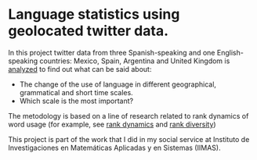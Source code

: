 # Language statistics using geolocated twitter data.

In this project twitter data from three Spanish-speaking and one English-speaking countries: Mexico, Spain, Argentina and United Kingdom is [analyzed](https://github.com/RogelioLozano/Language_statistics_twitter/blob/master/4plottingRD_regions/subplotsofRankDiversity.ipynb)  to find out what can be said about:

+ The change of the use of language in different geographical, grammatical and short time scales.
+ Which scale is the most important?

The metodology is based on a line of research related to rank dynamics of word usage (for example, see [rank dynamics](https://www.frontiersin.org/articles/10.3389/fphy.2018.00045/full) and [rank diversity](https://journals.plos.org/plosone/article?id=10.1371/journal.pone.0121898))

This project is part of the work that I did in my social service at Instituto de Investigaciones en Matemáticas Aplicadas y en Sistemas (IIMAS).
